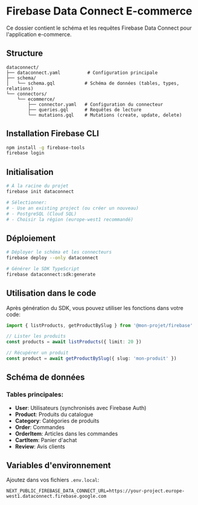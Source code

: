 # Firebase Data Connect E-commerce

Ce dossier contient le schéma et les requêtes Firebase Data Connect pour l'application e-commerce.

## Structure

```
dataconnect/
├── dataconnect.yaml          # Configuration principale
├── schema/
│   └── schema.gql           # Schéma de données (tables, types, relations)
└── connectors/
    └── ecommerce/
        ├── connector.yaml   # Configuration du connecteur
        ├── queries.gql      # Requêtes de lecture
        └── mutations.gql    # Mutations (create, update, delete)
```

## Installation Firebase CLI

```bash
npm install -g firebase-tools
firebase login
```

## Initialisation

```bash
# À la racine du projet
firebase init dataconnect

# Sélectionner:
# - Use an existing project (ou créer un nouveau)
# - PostgreSQL (Cloud SQL)
# - Choisir la région (europe-west1 recommandé)
```

## Déploiement

```bash
# Déployer le schéma et les connecteurs
firebase deploy --only dataconnect

# Générer le SDK TypeScript
firebase dataconnect:sdk:generate
```

## Utilisation dans le code

Après génération du SDK, vous pouvez utiliser les fonctions dans votre code:

```typescript
import { listProducts, getProductBySlug } from '@mon-projet/firebase'

// Lister les produits
const products = await listProducts({ limit: 20 })

// Récupérer un produit
const product = await getProductBySlug({ slug: 'mon-produit' })
```

## Schéma de données

### Tables principales:

- **User**: Utilisateurs (synchronisés avec Firebase Auth)
- **Product**: Produits du catalogue
- **Category**: Catégories de produits
- **Order**: Commandes
- **OrderItem**: Articles dans les commandes
- **CartItem**: Panier d'achat
- **Review**: Avis clients

## Variables d'environnement

Ajoutez dans vos fichiers `.env.local`:

```
NEXT_PUBLIC_FIREBASE_DATA_CONNECT_URL=https://your-project.europe-west1.dataconnect.firebase.google.com
```
